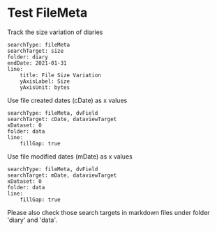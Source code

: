# Test FileMeta
Track the size variation of diaries 
``` tracker
searchType: fileMeta
searchTarget: size
folder: diary
endDate: 2021-01-31
line:
    title: File Size Variation
    yAxisLabel: Size
    yAxisUnit: bytes
```

Use file created dates (cDate) as x values
``` tracker
searchType: fileMeta, dvField
searchTarget: cDate, dataviewTarget
xDataset: 0
folder: data
line:
    fillGap: true
```

Use file modified dates (mDate) as x values
``` tracker
searchType: fileMeta, dvField
searchTarget: mDate, dataviewTarget
xDataset: 0
folder: data
line:
    fillGap: true
```

Please also check those search targets in markdown files under folder 'diary' and 'data'.

